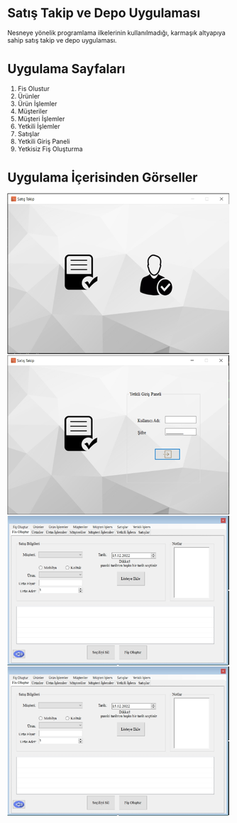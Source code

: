 # Satış Takip ve Depo Uygulaması 

Nesneye yönelik programlama ilkelerinin kullanılmadığı, karmaşık altyapıya sahip satış takip ve depo uygulaması. 

# Uygulama Sayfaları
1. Fis Olustur
2. Ürünler
3. Ürün İşlemler
4. Müşteriler
5. Müşteri İşlemler
6. Yetkili İşlemler
7. Satışlar
8. Yetkili Giriş Paneli
9. Yetkisiz Fiş Oluşturma

# Uygulama İçerisinden Görseller

<img src="https://github.com/furkanayyildiz55/Satis_Takip/blob/master/ana_sayfa.jpg" width="500">

<img src="https://github.com/furkanayyildiz55/Satis_Takip/blob/master/yetkili_giris.jpg" width="500">

<img src="https://github.com/furkanayyildiz55/Satis_Takip/blob/master/fis_olustur.jpg" width="500">

<img src="https://github.com/furkanayyildiz55/Satis_Takip/blob/master/fis_olustur.jpg" width="500">
